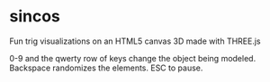# sincos
Fun trig visualizations on an HTML5 canvas
3D made with THREE.js

0-9 and the qwerty row of keys change the object being modeled. Backspace randomizes the elements. ESC to pause.
